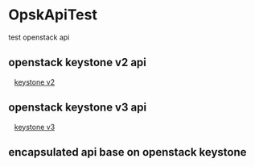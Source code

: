 # OpskApiTest
test openstack api

## openstack keystone v2 api
    [keystone v2](https://developer.openstack.org/api-ref/identity/v2-admin)
    
## openstack keystone v3 api
    [keystone v3](https://developer.openstack.org/api-ref/identity/v3/)
    
## encapsulated api base on openstack keystone









